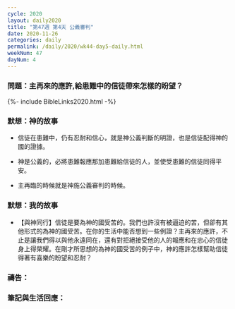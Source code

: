 ```yaml
---
cycle: 2020
layout: daily2020
title: "第47週 第4天 公義審判"
date: 2020-11-26
categories: daily
permalink: /daily/2020/wk44-day5-daily.html
weekNum: 47
dayNum: 4
---
```


### 問題：主再來的應許,給患難中的信徒帶來怎樣的盼望？

{%- include BibleLinks2020.html -%}

### 默想：神的故事 
+ 信徒在患難中，仍有忍耐和信心，就是神公義判斷的明證，也是信徒配得神的國的證據。

+ 神是公義的，必將患難報應那加患難給信徒的人，並使受患難的信徒同得平安。

+ 主再臨的時候就是神施公義審判的時候。

### 默想：我的故事
+ 【與神同行】信徒是要為神的國受苦的。我們也許沒有被逼迫的苦，但卻有其他形式的為神的國受苦。在你的生活中能否想到一些例證？主再來的應許，不止是讓我們得以與他永遠同在，還有對拒絕接受他的人的報應和在忠心的信徒身上得榮耀。在剛才所思想的為神的國受苦的例子中，神的應許怎樣幫助信徒得著有喜樂的盼望和忍耐？

### 禱告：

### 筆記與生活回應：
